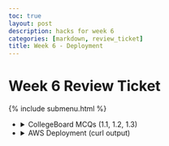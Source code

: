 ```yaml
---
toc: true
layout: post
description: hacks for week 6
categories: [markdown, review_ticket]
title: Week 6 - Deployment
---
```

# Week 6 Review Ticket

{% include submenu.html %}

<ul>
    <li>
        <details closed>
            <summary>CollegeBoard MCQs (1.1, 1.2, 1.3)</summary>
            <img src="https://i.ibb.co/j60hfjb/Screen-Shot-2022-09-26-at-3-13-03-PM.png">
            <ul>
                <li>I got a point off on 1.2 because I forgot like basic Integrated math (5*3 vs 5^3)</li>
            </ul>
        </details>
    <li>
        <details closed>
            <summary>AWS Deployment (curl output)</summary>
            <pre>
                <code>
                    (webapp) ubuntu@ip-172-31-28-68:~/Flask_Swag$ curl http://localhost:8086&lt;br/&gt;
                    &lt;!-- Custom file for standardizing Project Data&lt;br/&gt;
                    This HTML is setup as as a Jinja2 layout, coders use layouts for:&lt;br/&gt;
                    ... standardization of style&lt;br/&gt;
                    ... setting expectations for data&lt;br/&gt;
                    ... code reuse&lt;br/&gt;
                    --&gt;&lt;br/&gt;
                    &lt;!DOCTYPE HTML&gt;&lt;br/&gt;
                    &lt;html lang="en"&gt;&lt;br/&gt;
                    &lt;br/&gt;
                    &lt;br/&gt;
                    &lt;br/&gt;
                    &lt;br/&gt;
                    &lt;br/&gt;
                    &lt;br/&gt;
                    &lt;head&gt;&lt;br/&gt;
                        &lt;!-- Required meta tags --&gt;&lt;br/&gt;
                        &lt;meta charset="utf-8"&gt;&lt;br/&gt;
                        &lt;meta name="viewport" content="width=device-width, initial-scale=1"&gt;&lt;br/&gt;
                    &lt;br/&gt;
                        &lt;!-- JQuery CSS --&gt;&lt;br/&gt;
                        &lt;script src="https://code.jquery.com/jquery-3.3.1.slim.min.js" integrity="sha384-q8i/X+965DzO0rT7abK41JStQIAqVgRVzpbzo5smXKp4YfRvH+8abtTE1Pi6jizo" crossorigin="anonymous"&gt;&lt;/script&gt;&lt;br/&gt;
                        &lt;!-- Bootstrap CSS --&gt;&lt;br/&gt;
                        &lt;link href="https://cdn.jsdelivr.net/npm/bootstrap@5.0.2/dist/css/bootstrap.min.css" rel="stylesheet" integrity="sha384-EVSTQN3/azprG1Anm3QDgpJLIm9Nao0Yz1ztcQTwFspd3yD65VohhpuuCOmLASjC" crossorigin="anonymous"&gt;&lt;br/&gt;
                    &lt;br/&gt;
                        &lt;link rel="stylesheet" href="https://cdnjs.cloudflare.com/ajax/libs/font-awesome/4.7.0/css/font-awesome.min.css"&gt;&lt;br/&gt;
                        &lt;style&gt;&lt;br/&gt;
                        .navbar {&lt;br/&gt;
                            position: static;&lt;br/&gt;
                            z-index: 9999;&lt;br/&gt;
                            }&lt;br/&gt;
                        &lt;br/&gt;
                        &lt;br/&gt;
                        &lt;/style&gt;&lt;br/&gt;
                    &lt;br/&gt;
                        &lt;title&gt;Nighthawk Coding | Home &lt;/title&gt;&lt;br/&gt;
                    &lt;br/&gt;
                    &lt;/head&gt;&lt;br/&gt;
                    &lt;br/&gt;
                    &lt;body&gt;&lt;br/&gt;
                        &lt;!-- Navigation Bar from bootstrap&lt;br/&gt;
                    This HTML is setup as a fragment allowing it to be "included" by other HTML files via Jinja2&lt;br/&gt;
                    --&gt;&lt;br/&gt;
                    &lt;nav class="navbar navbar-expand-lg navbar-light bg-light"&gt;&lt;br/&gt;
                        &lt;img src="/static/assets/ncs_logo.png" width="50" height="50" class="d-inline-block align-center" alt=""&gt;&lt;br/&gt;
                        &lt;a class="navbar-brand" href="https://csp.nighthawkcodingsociety.com/"&gt;Nighthawk Coding&lt;/a&gt;&lt;br/&gt;
                        &lt;button class="navbar-toggler" type="button" data-toggle="collapse" data-target="#navbarNavAltMarkup" aria-controls="navbarNavAltMarkup" aria-expanded="false" aria-label="Toggle navigation"&gt;&lt;br/&gt;
                            &lt;span class="navbar-toggler-icon"&gt;&lt;/span&gt;&lt;br/&gt;
                        &lt;/button&gt;&lt;br/&gt;
                        &lt;div class="collapse navbar-collapse" id="navbarNavAltMarkup"&gt;&lt;br/&gt;
                            &lt;div class="navbar-nav"&gt;&lt;br/&gt;
                                &lt;!-- url_for is a Jinja2 pre-processor that finds route from function name (def) --&gt;&lt;br/&gt;
                                &lt;a class="nav-link" href=/&gt;Home&lt;/a&gt;&lt;br/&gt;
                                &lt;a class="nav-link" href=/stub/&gt;Sign-Up&lt;/a&gt;&lt;br/&gt;
                            &lt;/div&gt;&lt;br/&gt;
                        &lt;/div&gt;&lt;br/&gt;
                        &lt;div class="collapse navbar-collapse" id="navbarNavDarkDropdown"&gt;&lt;br/&gt;
                            &lt;ul class="navbar-nav"&gt;&lt;br/&gt;
                                &lt;li class="nav-item dropdown"&gt;&lt;br/&gt;
                                    &lt;a class="nav-link dropdown-toggle" href="#" id="navbarDarkDropdownMenuLink" role="button" data-bs-toggle="dropdown" aria-expanded="false"&gt;&lt;br/&gt;
                                        Blogs&lt;br/&gt;
                                    &lt;/a&gt;&lt;br/&gt;
                                    &lt;ul class="dropdown-menu dropdown-menu-dark" aria-labelledby="navbarDarkDropdownMenuLink"&gt;&lt;br/&gt;
                                        &lt;li&gt;&lt;a class="dropdown-item" href=/projects/portfolio/&gt;Portfolio&lt;/a&gt;&lt;/li&gt;&lt;br/&gt;
                                        &lt;li&gt;&lt;a class="dropdown-item" href=/projects/kangaroos/&gt;Kangaroos&lt;/a&gt;&lt;/li&gt;&lt;br/&gt;
                                        &lt;li&gt;&lt;a class="dropdown-item" href=/projects/walruses/&gt;Dash's Blog&lt;/a&gt;&lt;/li&gt;&lt;br/&gt;
                                        &lt;li&gt;&lt;a class="dropdown-item" href=/projects/aidensblog/&gt;Aiden's Blog&lt;/a&gt;&lt;/li&gt;&lt;br/&gt;
                                    &lt;/ul&gt;&lt;br/&gt;
                                &lt;/li&gt;&lt;br/&gt;
                            &lt;/ul&gt;&lt;br/&gt;
                        &lt;/div&gt;&lt;br/&gt;
                    &lt;/nav&gt;&lt;br/&gt;
                    &lt;br/&gt;
                        &lt;br/&gt;
                        &lt;!-- Start of body content specific to page --&gt;&lt;br/&gt;
                        &lt;html&gt;&lt;br/&gt;
                            &lt;head&gt;&lt;br/&gt;
                                &lt;style&gt;&lt;br/&gt;
                                    html,body { height:100%; }&lt;br/&gt;
                                    .mainDiv {&lt;br/&gt;
                                        text-align: center;&lt;br/&gt;
                                        padding: 30px;&lt;br/&gt;
                                        background-color: #4d4d4dbe;&lt;br/&gt;
                                        margin: auto;&lt;br/&gt;
                                        border-radius:25px;&lt;br/&gt;
                                        width:50%;&lt;br/&gt;
                                        height:80%;&lt;br/&gt;
                                    }&lt;br/&gt;
                                    h2.titleText {&lt;br/&gt;
                                        font-family: "Courier New";&lt;br/&gt;
                                        color:rgb(0, 255, 170);&lt;br/&gt;
                                    }&lt;br/&gt;
                                    .button {&lt;br/&gt;
                                        width: 100%;&lt;br/&gt;
                                        height: 15%;&lt;br/&gt;
                                        background-color: rgba(255, 255, 255, 0.9);&lt;br/&gt;
                                        border: 0px;&lt;br/&gt;
                                        border-radius:10px;&lt;br/&gt;
                                    }&lt;br/&gt;
                                &lt;/style&gt;&lt;br/&gt;
                        &lt;/head&gt;&lt;br/&gt;
                        &lt;br&gt;&lt;br/&gt;
                        &lt;div class="mainDiv"&gt;&lt;br/&gt;
                            &lt;body&gt;&lt;br/&gt;
                                &lt;h1 style="color:rgb(0, 255, 170);text-align:center;text-align:center;font-family:'Courier New'"&gt;title text&lt;/h1&gt; &lt;br/&gt;
                                &lt;i style="color:rgb(212, 212, 212)"&gt;this doesn't do anything yet&lt;/i&gt;&lt;br/&gt;
                                &lt;br&gt;&lt;br/&gt;
                                &lt;br&gt;&lt;br/&gt;
                                &lt;br&gt;&lt;br/&gt;
                                &lt;button class="button"&gt;GAME TITLE 1&lt;/button&gt;&lt;br/&gt;
                                &lt;br&gt;&lt;br/&gt;
                                &lt;br&gt;&lt;br/&gt;
                                &lt;button class="button"&gt;GAME TITLE 2&lt;/button&gt;&lt;br/&gt;
                                &lt;br&gt;&lt;br/&gt;
                                &lt;br&gt;&lt;br/&gt;
                                &lt;button class="button"&gt;GAME TITLE 3&lt;/button&gt;&lt;br/&gt;
                                &lt;br&gt;&lt;br/&gt;
                                &lt;br&gt;&lt;br/&gt;
                                &lt;button class="button"&gt;GAME TITLE 4&lt;/button&gt;&lt;br/&gt;
                            &lt;/body&gt;&lt;br/&gt;
                            &lt;/div&gt;&lt;br/&gt;
                        &lt;/html&gt;&lt;br/&gt;
                    &lt;br/&gt;
                    &lt;br/&gt;
                        &lt;!-- Bootstrap 5.0 Bundle with Popper --&gt;&lt;br/&gt;
                        &lt;script src="https://cdn.jsdelivr.net/npm/bootstrap@5.0.2/dist/js/bootstrap.bundle.min.js" integrity="sha384-MrcW6ZMFYlzcLA8Nl+NtUVF0sA7MsXsP1UyJoMp4YLEuNSfAP+JcXn/tWtIaxVXM" crossorigin="anonymous"&gt;&lt;/script&gt;&lt;br/&gt;
                    &lt;/body&gt;&lt;br/&gt;
                    &lt;br/&gt;
                    &lt;br/&gt;
                        &lt;script src="/static/js/three.r119.min.js"&gt;&lt;/script&gt;&lt;br/&gt;
                        &lt;script src="/static/js/vanta.birds.min.js"&gt;&lt;/script&gt;&lt;br/&gt;
                        &lt;script&gt;&lt;br/&gt;
                            VANTA.BIRDS({&lt;br/&gt;
                                el: "body",&lt;br/&gt;
                                mouseControls: true,&lt;br/&gt;
                                touchControls: true,&lt;br/&gt;
                                gyroControls: false,&lt;br/&gt;
                                minHeight: 200.00,&lt;br/&gt;
                                minWidth: 200.00,&lt;br/&gt;
                                scale: 1.00,&lt;br/&gt;
                                scaleMobile: 1.00&lt;br/&gt;
                            })&lt;br/&gt;
                        &lt;/script&gt;
                </code>
            </pre>
        </details>
    </li>
</ul>